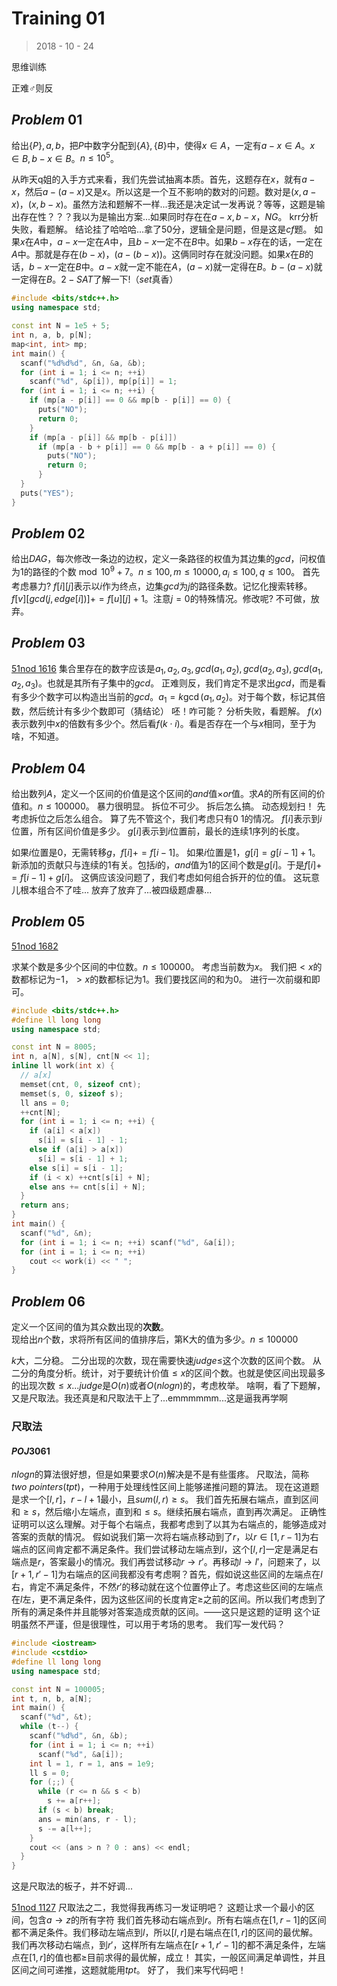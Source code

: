 # Training 01

> 2018 - 10 - 24

思维训练

正难♂则反

## $Problem \ 01$

给出$\{P\}, a, b$，把$P$中数字分配到$\{A\}, \{B\}$中，使得$x \in {A}$，一定有$a - x \in {A}$。$x \in B, b - x \in B$。$n \le 10^5$。

从昨天q姐的入手方式来看，我们先尝试抽离本质。首先，这题存在$x$，就有$a - x$，然后$a - (a - x)$又是$x$。所以这是一个互不影响的数对的问题。数对是$(x, a - x)$，$(x, b - x)$。虽然方法和题解不一样...我还是决定试一发再说？等等，这题是输出存在性？？？我以为是输出方案...如果同时存在在$a - x, b - x$，$NG$。
krr分析失败，看题解。
结论挂了哈哈哈...拿了50分，逻辑全是问题，但是这是$cf$题。
如果$x$在$A$中，$a - x$一定在$A$中，且$b - x$一定不在$B$中。如果$b - x$存在的话，一定在$A$中。那就是存在$(b - x)$，$(a - (b - x))$。这俩同时存在就没问题。如果$x$在$B$的话，$b - x$一定在$B$中。$a - x$就一定不能在$A$，$(a - x)$就一定得在$B$。$b - (a - x)$就一定得在$B$。$2-SAT$了解一下!（$set$真香）

```cpp
#include <bits/stdc++.h>
using namespace std;

const int N = 1e5 + 5;
int n, a, b, p[N];
map<int, int> mp;
int main() {
  scanf("%d%d%d", &n, &a, &b);
  for (int i = 1; i <= n; ++i)
    scanf("%d", &p[i]), mp[p[i]] = 1;
  for (int i = 1; i <= n; ++i) {
    if (mp[a - p[i]] == 0 && mp[b - p[i]] == 0) {
      puts("NO");
      return 0;
    }
    if (mp[a - p[i]] && mp[b - p[i]])
      if (mp[a - b + p[i]] == 0 && mp[b - a + p[i]] == 0) {
        puts("NO");
        return 0;
      }
  }
  puts("YES");
}
```

## $Problem \ 02$

给出$DAG$，每次修改一条边的边权，定义一条路径的权值为其边集的$gcd$，问权值为$1$的路径的个数$\bmod 10^9 + 7$。$n \le 100, m \le 10000, a_i \le 100, q \le 100$。
首先考虑暴力?
$f[i][j]$表示以$i$作为终点，边集$gcd$为$j$的路径条数。记忆化搜索转移。$f[v][gcd(j, edge[i])] += f[u][j] + 1$。注意$j = 0$的特殊情况。修改呢?
不可做，放弃。

## $Problem \ 03$

[51nod 1616](http://www.51nod.com/onlineJudge/questionCode.html#!problemId=1616)
集合里存在的数字应该是$a_1, a_2, a_3, gcd(a_1, a_2), gcd(a_2, a_3), gcd(a_1, a_2, a_3)$。也就是其所有子集中的$gcd$。
正难则反，我们肯定不是求出$gcd$，而是看有多少个数字可以构造出当前的$gcd$。$a_1 = k \gcd(a_1, a_2)$。对于每个数，标记其倍数，然后统计有多少个数即可（猜结论）
呸！咋可能？
分析失败，看题解。
$f(x)$表示数列中$x$的倍数有多少个。然后看$f(k \cdot i)$。看是否存在一个与$x$相同，至于为啥，不知道。

## $Problem \ 04$

给出数列$A$，定义一个区间的价值是这个区间的$and$值$\times$$or$值。求$A$的所有区间的价值和。$n \le 100000$。
暴力很明显。
拆位不可少。
拆后怎么搞。
动态规划扫！
先考虑拆位之后怎么组合。
算了先不管这个，我们考虑只有$0 \ 1$的情况。
$f[i]$表示到$i$位置，所有区间价值是多少。
$g[i]$表示到$i$位置前，最长的连续$1$序列的长度。

如果$i$位置是$0$，无需转移$g$，$f[i] += f[i - 1]$。
如果$i$位置是$1$，$g[i] = g[i - 1] + 1$。
新添加的贡献只与连续的$1$有关。包括$i$的，$and$值为$1$的区间个数是$g[i]$。于是$f[i] += f[i - 1] + g[i]$。
这俩应该没问题了，我们考虑如何组合拆开的位的值。
这玩意儿根本组合不了哇...
放弃了放弃了...被四级题虐暴...

## $Problem \ 05$

[51nod 1682](https://www.51nod.com/onlineJudge/questionCode.html#!problemId=1682)

求某个数是多少个区间的中位数。$n \le 100000$。
考虑当前数为$x$。
我们把$< x$的数都标记为$-1$，$> x$的数都标记为$1$。我们要找区间的和为$0$。	进行一次前缀和即可。
```cpp
#include <bits/stdc++.h>
#define ll long long
using namespace std;

const int N = 8005;
int n, a[N], s[N], cnt[N << 1];
inline ll work(int x) {
  // a[x]
  memset(cnt, 0, sizeof cnt);
  memset(s, 0, sizeof s);
  ll ans = 0;
  ++cnt[N];
  for (int i = 1; i <= n; ++i) {
    if (a[i] < a[x])
      s[i] = s[i - 1] - 1;
    else if (a[i] > a[x])
      s[i] = s[i - 1] + 1;
    else s[i] = s[i - 1];
    if (i < x) ++cnt[s[i] + N];
    else ans += cnt[s[i] + N];
  }
  return ans;
}
int main() {
  scanf("%d", &n);
  for (int i = 1; i <= n; ++i) scanf("%d", &a[i]);
  for (int i = 1; i <= n; ++i)
    cout << work(i) << " ";
}
```

## $Problem \ 06$

定义一个区间的值为其众数出现的**次数**。  
现给出$n$个数，求将所有区间的值排序后，第K大的值为多少。$n \le 100000$

$k$大，二分稳。
二分出现的次数，现在需要快速$judge$$\le$这个次数的区间个数。
从二分的角度分析。统计，对于要统计价值$\le x$的区间个数。也就是使区间出现最多的出现次数$\le x$...$judge$是$O(n)$或者$O(nlogn)$的，考虑枚举。
啥啊，看了下题解，又是尺取法。我还真是和尺取法干上了...emmmmmm...这是逼我再学啊

### 尺取法

#### $POJ3061$

$nlogn$的算法很好想，但是如果要求$O(n)$解决是不是有些蛋疼。
尺取法，简称$two \ pointers(tpt)$，一种用于处理线性区间上能够递推问题的算法。
现在这道题是求一个$[l, r]$，$r - l + 1$最小，且$sum(l, r)\ge s$。
我们首先拓展右端点，直到区间和$\ge s$，然后缩小左端点，直到和$\le s$。继续拓展右端点，直到再次满足。
正确性证明可以这么理解。对于每个右端点，我都考虑到了以其为右端点的，能够造成对答案的贡献的情况。
假如说我们第一次将右端点移动到了$r$，以$r \in [1, r - 1]$为右端点的区间肯定都不满足条件。我们尝试移动左端点到$l$，这个$[l, r]$一定是满足右端点是$r$，答案最小的情况。我们再尝试移动$r \rightarrow r'$。再移动$l \rightarrow l'$，问题来了，以$[r +1, r' - 1]$为右端点的区间我都没有考虑啊？首先，假如说这些区间的左端点在$l$右，肯定不满足条件，不然$r'$的移动就在这个位置停止了。考虑这些区间的左端点在$l$左，更不满足条件，因为这些区间的长度肯定$\ge$之前的区间。所以我们考虑到了所有的满足条件并且能够对答案造成贡献的区间。——这只是这题的证明
这个证明虽然不严谨，但是很理性，可以用于考场的思考。
我们写一发代码？
```cpp
#include <iostream>
#include <cstdio>
#define ll long long
using namespace std;

const int N = 100005;
int t, n, b, a[N];
int main() {
  scanf("%d", &t);
  while (t--) {
    scanf("%d%d", &n, &b);
    for (int i = 1; i <= n; ++i)
      scanf("%d", &a[i]);
    int l = 1, r = 1, ans = 1e9;
    ll s = 0;
    for (;;) {
      while (r <= n && s < b)
        s += a[r++];
      if (s < b) break;
      ans = min(ans, r - l);
      s -= a[l++];
    }
    cout << (ans > n ? 0 : ans) << endl;
  }
}
```
这是尺取法的板子，并不好调...

[51nod 1127](https://www.51nod.com/onlineJudge/questionCode.html#!problemId=1127)
尺取法之二，我觉得我再练习一发证明吧？
这题让求一个最小的区间，包含$a \rightarrow z$的所有字符
我们首先移动右端点到$r$。所有右端点在$[1, r - 1]$的区间都不满足条件。我们移动左端点到$l$，所以$[l, r]$是右端点在$[1, r]$的区间的最优解。我们再次移动右端点，到$r'$，这样所有左端点在$[r +1, r' - 1]$的都不满足条件，左端点在$[1, r]$的值也都$\ge$目前求得的最优解，成立！
其实，一般区间满足单调性，并且区间之间可递推，这题就能用$tpt$。
好了， 我们来写代码吧！

<!--stackedit_data:
eyJoaXN0b3J5IjpbLTIwMTkyNTc0MjVdfQ==
-->